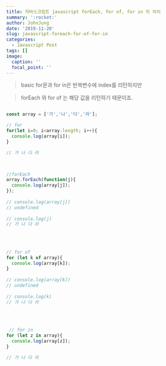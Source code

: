 ```yaml
---
title: 자바스크립트 javascript forEach, for of, for in 의 차이
summary: ':rocket:' 
author: JohnJung
date: '2019-11-20'
slug: javascript-foreach-for-of-for-in
categories:
  - Javascript Post
tags: []
image:
  caption: ''
  focal_point: ''
---
```




> basic for문과 for in은 반복변수에 index를 리턴하지만

> forEach 와 for of 는 해당 값을 리턴하기 때문이죠.




```js

const array = ['가','나','다','라'];

// for
for(let i=0; i<array.length; i++){
  console.log(array[i]);
}

// 가 나 다 라 


 
//forEach
array.forEach(function(j){
  console.log(array[j]);
});
 
// console.log(array[j]) 
// undefined
 
// console.log(j) 
// 가 나 다 라
 
 
 
 
// for of 
for (let k of array){
  console.log(array[k]);
}
 
// console.log(array[k]) 
// undefined
 
// console.log(k) 
// 가 나 다 라
 
 
 
 
 // for in
for (let z in array){
  console.log(array[z]);
}

// 가 나 다 라



```

